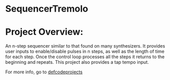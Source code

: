 # SequencerTremolo

# Project Overview:
An n-step sequencer similar to that found on many synthesizers. It provides user inputs to enable/disable pulses in n steps, as well as the length of time for each step. Once the control loop processes all the steps it returns to the beginning and repeats. This project also provides a tap tempo input.

For more info, go to [defcodeprojects](defcodeprojects.com)

